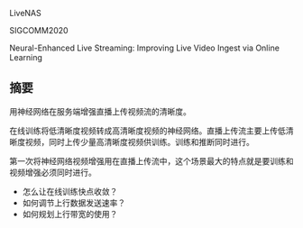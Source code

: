LiveNAS

SIGCOMM2020

Neural-Enhanced Live Streaming: Improving Live Video Ingest via Online Learning

## 摘要

用神经网络在服务端增强直播上传视频流的清晰度。

在线训练将低清晰度视频转成高清晰度视频的神经网络。直播上传流主要上传低清晰度视频，同时上传少量高清晰度视频供训练。训练和推断同时进行。

第一次将神经网络视频增强用在直播上传流中，这个场景最大的特点就是要训练和视频增强必须同时进行。

- 怎么让在线训练快点收敛？
- 如何调节上行数据发送速率？
- 如何规划上行带宽的使用？